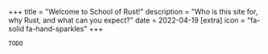 +++
title = "Welcome to School of Rust!"
description = "Who is this site for, why Rust, and what can you expect?"
date = 2022-04-19
[extra]
icon = "fa-solid fa-hand-sparkles"
+++

`TODO`